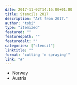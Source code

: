 ```yaml
---
date: 2017-11-02T14:16:00+01:00
title: Stencils 2017
description: "Art from 2017."
author: "tobi"
type: "itemized"
featured: ""
featuredpath: ""
featuredalt: ""
categories: ["stencil"]
linktitle: ""
format: "cutting 'n spraying'"
link: "#"
---
```


-   Norway
-   Austria
